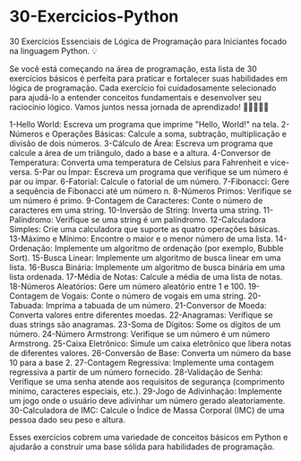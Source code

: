# 30-Exercicios-Python

30 Exercícios Essenciais de Lógica de Programação para Iniciantes focado na linguagem Python. 💡

Se você está começando na área de programação, esta lista de 30 exercícios básicos é perfeita para praticar e fortalecer suas habilidades em lógica de programação. Cada exercício foi cuidadosamente selecionado para ajudá-lo a entender conceitos fundamentais e desenvolver seu raciocínio lógico. Vamos juntos nessa jornada de aprendizado! 🚀🚀🚀🚀🚀



1-Hello World: Escreva um programa que imprime "Hello, World!" na tela.
2-Números e Operações Básicas: Calcule a soma, subtração, multiplicação e divisão de dois números.
3-Cálculo de Área: Escreva um programa que calcule a área de um triângulo, dado a base e a altura.
4-Conversor de Temperatura: Converta uma temperatura de Celsius para Fahrenheit e vice-versa.
5-Par ou Ímpar: Escreva um programa que verifique se um número é par ou ímpar.
6-Fatorial: Calcule o fatorial de um número.
7-Fibonacci: Gere a sequência de Fibonacci até um número n.
8-Números Primos: Verifique se um número é primo.
9-Contagem de Caracteres: Conte o número de caracteres em uma string.
10-Inversão de String: Inverta uma string.
11-Palíndromo: Verifique se uma string é um palíndromo.
12-Calculadora Simples: Crie uma calculadora que suporte as quatro operações básicas.
13-Máximo e Mínimo: Encontre o maior e o menor número de uma lista.
14-Ordenação: Implemente um algoritmo de ordenação (por exemplo, Bubble Sort).
15-Busca Linear: Implemente um algoritmo de busca linear em uma lista.
16-Busca Binária: Implemente um algoritmo de busca binária em uma lista ordenada.
17-Média de Notas: Calcule a média de uma lista de notas.
18-Números Aleatórios: Gere um número aleatório entre 1 e 100.
19-Contagem de Vogais: Conte o número de vogais em uma string.
20-Tabuada: Imprima a tabuada de um número.
21-Conversor de Moeda: Converta valores entre diferentes moedas.
22-Anagramas: Verifique se duas strings são anagramas.
23-Soma de Dígitos: Some os dígitos de um número.
24-Número Armstrong: Verifique se um número é um número Armstrong.
25-Caixa Eletrônico: Simule um caixa eletrônico que libera notas de diferentes valores.
26-Conversão de Base: Converta um número da base 10 para a base 2.
27-Contagem Regressiva: Implemente uma contagem regressiva a partir de um número fornecido.
28-Validação de Senha: Verifique se uma senha atende aos requisitos de segurança (comprimento mínimo, caracteres especiais, etc.).
29-Jogo de Adivinhação: Implemente um jogo onde o usuário deve adivinhar um número gerado aleatoriamente.
30-Calculadora de IMC: Calcule o Índice de Massa Corporal (IMC) de uma pessoa dado seu peso e altura.

Esses exercícios cobrem uma variedade de conceitos básicos em Python e ajudarão a construir uma base sólida para habilidades de programação.